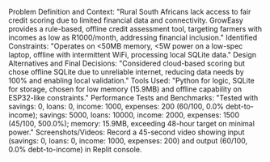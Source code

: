 Problem Definition and Context: "Rural South Africans lack access to fair credit scoring due to limited financial data and connectivity. GrowEasy provides a rule-based, offline credit assessment tool, targeting farmers with incomes as low as R1000/month, addressing financial inclusion."
Identified Constraints: "Operates on <50MB memory, <5W power on a low-spec laptop, offline with intermittent WiFi, processing local SQLite data."
Design Alternatives and Final Decisions: "Considered cloud-based scoring but chose offline SQLite due to unreliable internet, reducing data needs by 100% and enabling local validation."
Tools Used: "Python for logic, SQLite for storage, chosen for low memory (15.9MB) and offline capability on ESP32-like constraints."
Performance Tests and Benchmarks: "Tested with savings: 0, loans: 0, income: 1000, expenses: 200 (60/100, 0.0% debt-to-income); savings: 5000, loans: 10000, income: 2000, expenses: 1500 (45/100, 500.0%); memory: 15.9MB, exceeding 48-hour target on minimal power."
Screenshots/Videos: Record a 45-second video showing input (savings: 0, loans: 0, income: 1000, expenses: 200) and output (60/100, 0.0% debt-to-income) in Replit console.